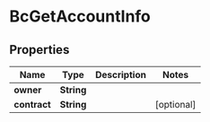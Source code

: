 
# BcGetAccountInfo

## Properties
Name | Type | Description | Notes
------------ | ------------- | ------------- | -------------
**owner** | **String** |  | 
**contract** | **String** |  |  [optional]



